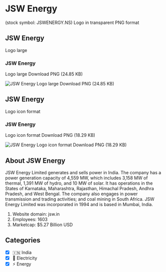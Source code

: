 # JSW Energy
 (stock symbol: JSWENERGY.NS) Logo in transparent PNG format

## JSW Energy
 Logo large

### JSW Energy
 Logo large Download PNG (24.85 KB)

![JSW Energy
 Logo large Download PNG (24.85 KB)](/img/orig/JSWENERGY.NS_BIG-084ee303.png)

## JSW Energy
 Logo icon format

### JSW Energy
 Logo icon format Download PNG (18.29 KB)

![JSW Energy
 Logo icon format Download PNG (18.29 KB)](/img/orig/JSWENERGY.NS-b8b0c8f8.png)

## About JSW Energy


JSW Energy Limited generates and sells power in India. The company has a power generation capacity of 4,559 MW, which includes 3,158 MW of thermal, 1,391 MW of hydro, and 10 MW of solar. It has operations in the States of Karnataka, Maharashtra, Rajasthan, Himachal Pradesh, Andhra Pradesh, and West Bengal. The company also engages in power transmission and trading activities; and coal mining in South Africa. JSW Energy Limited was incorporated in 1994 and is based in Mumbai, India.

1. Website domain: jsw.in
2. Employees: 1603
3. Marketcap: $5.27 Billion USD


## Categories
- [x] 🇮🇳 India
- [x] 🔋 Electricity
- [x] ⚡ Energy

